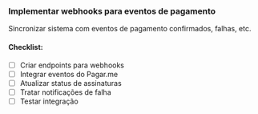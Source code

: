 ### Implementar webhooks para eventos de pagamento

Sincronizar sistema com eventos de pagamento confirmados, falhas, etc.

#### Checklist:
- [ ] Criar endpoints para webhooks
- [ ] Integrar eventos do Pagar.me
- [ ] Atualizar status de assinaturas
- [ ] Tratar notificações de falha
- [ ] Testar integração

